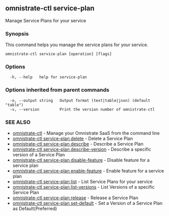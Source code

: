 ## omnistrate-ctl service-plan

Manage Service Plans for your service

### Synopsis

This command helps you manage the service plans for your service.

```
omnistrate-ctl service-plan [operation] [flags]
```

### Options

```
  -h, --help   help for service-plan
```

### Options inherited from parent commands

```
  -o, --output string   Output format (text|table|json) (default "table")
  -v, --version         Print the version number of omnistrate-ctl
```

### SEE ALSO

* [omnistrate-ctl](omnistrate-ctl.md)	 - Manage your Omnistrate SaaS from the command line
* [omnistrate-ctl service-plan delete](omnistrate-ctl_service-plan_delete.md)	 - Delete a Service Plan
* [omnistrate-ctl service-plan describe](omnistrate-ctl_service-plan_describe.md)	 - Describe a Service Plan
* [omnistrate-ctl service-plan describe-version](omnistrate-ctl_service-plan_describe-version.md)	 - Describe a specific version of a Service Plan
* [omnistrate-ctl service-plan disable-feature](omnistrate-ctl_service-plan_disable-feature.md)	 - Disable feature for a service plan
* [omnistrate-ctl service-plan enable-feature](omnistrate-ctl_service-plan_enable-feature.md)	 - Enable feature for a service plan
* [omnistrate-ctl service-plan list](omnistrate-ctl_service-plan_list.md)	 - List Service Plans for your service
* [omnistrate-ctl service-plan list-versions](omnistrate-ctl_service-plan_list-versions.md)	 - List Versions of a specific Service Plan
* [omnistrate-ctl service-plan release](omnistrate-ctl_service-plan_release.md)	 - Release a Service Plan
* [omnistrate-ctl service-plan set-default](omnistrate-ctl_service-plan_set-default.md)	 - Set a Version of a Service Plan as Default(Preferred)

